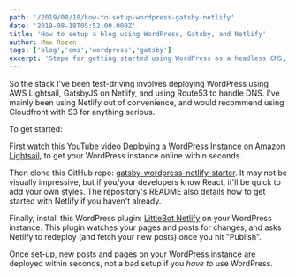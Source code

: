 ```yaml
---
path: '/2019/08/18/how-to-setup-wordpress-gatsby-netlify'
date: '2019-08-18T05:52:00.000Z'
title: 'How to setup a blog using WordPress, Gatsby, and Netlify'
author: Max Rozen
tags: ['blog','cms','wordpress','gatsby']
excerpt: 'Steps for getting started using WordPress as a headless CMS, and using GatsbyJS on Netlify.'
---
```


So the stack I've been test-driving involves deploying WordPress using AWS Lightsail, GatsbyJS on Netlify, and using Route53 to handle DNS. I've mainly been using Netlify out of convenience, and would recommend using Cloudfront with S3 for anything serious.

To get started:

First watch this YouTube video [Deploying a WordPress Instance on Amazon Lightsail](https://www.youtube.com/watch?v=upZOhKhefAs), to get your WordPress instance online within seconds.

Then clone this GitHub repo: [gatsby-wordpress-netlify-starter](https://github.com/justinwhall/gatsby-wordpress-netlify-starter). It may not be visually impressive, but if you/your developers know React, it'll be quick to add your own styles. The repository's README also details how to get started with Netlify if you haven't already.

Finally, install this WordPress plugin: [LittleBot Netlify](https://github.com/justinwhall/littlebot-netlify) on your WordPress instance. This plugin watches your pages and posts for changes, and asks Netlify to redeploy (and fetch your new posts) once you hit "Publish".

Once set-up, new posts and pages on your WordPress instance are deployed within seconds, not a bad setup if you *have to* use WordPress.